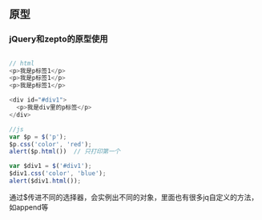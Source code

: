 ## 原型

### jQuery和zepto的原型使用

```js

// html
<p>我是p标签1</p>
<p>我是p标签1</p>
<p>我是p标签1</p>

<div id="#div1">
  <p>我是div里的p标签</p>
</div>

//js
var $p = $('p');
$p.css('color', 'red');
alert($p.html())  // 只打印第一个

var $div1 = $('#div1');
$div1.css('color', 'blue');
alert($div1.html());

```

通过$传进不同的选择器，会实例出不同的对象，里面也有很多jq自定义的方法，如append等
